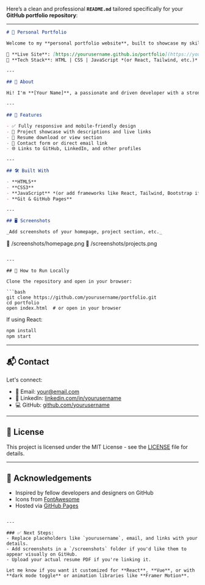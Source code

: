 Here’s a clean and professional **`README.md`** tailored specifically for your **GitHub portfolio repository**:

---

```markdown
# 💼 Personal Portfolio

Welcome to my **personal portfolio website**, built to showcase my skills, projects, and professional journey. This site acts as my digital resume and project gallery — feel free to explore!

📍 **Live Site**: [https://yourusername.github.io/portfolio](https://yourusername.github.io/portfolio)  
🎯 **Tech Stack**: HTML | CSS | JavaScript *(or React, Tailwind, etc.)*

---

## 📌 About

Hi! I'm **[Your Name]**, a passionate and driven developer with a strong interest in building clean, responsive, and user-friendly web applications. This portfolio highlights my work and technical journey.

---

## 🚀 Features

- ✅ Fully responsive and mobile-friendly design
- 🧠 Project showcase with descriptions and live links
- 📄 Resume download or view section
- 📨 Contact form or direct email link
- 🌐 Links to GitHub, LinkedIn, and other profiles

---

## 🛠️ Built With

- **HTML5**
- **CSS3**
- **JavaScript** *(or add frameworks like React, Tailwind, Bootstrap if used)*
- **Git & GitHub Pages**

---

## 🖥️ Screenshots

_Add screenshots of your homepage, project section, etc._

```

📸 /screenshots/homepage.png
📸 /screenshots/projects.png

````

---

## 📁 How to Run Locally

Clone the repository and open in your browser:

```bash
git clone https://github.com/yourusername/portfolio.git
cd portfolio
open index.html  # or open in your browser
````

If using React:

```bash
npm install
npm start
```

---

## 📬 Contact

Let's connect:

* 📧 Email: [your@email.com](mailto:your@email.com)
* 🔗 LinkedIn: [linkedin.com/in/yourusername](https://linkedin.com/in/yourusername)
* 💻 GitHub: [github.com/yourusername](https://github.com/yourusername)

---

## 📄 License

This project is licensed under the MIT License - see the [LICENSE](LICENSE) file for details.

---

## 🙏 Acknowledgements

* Inspired by fellow developers and designers on GitHub
* Icons from [FontAwesome](https://fontawesome.com/)
* Hosted via [GitHub Pages](https://pages.github.com/)

```

---

### ✅ Next Steps:
- Replace placeholders like `yourusername`, email, and links with your details.
- Add screenshots in a `/screenshots` folder if you'd like them to appear visually on GitHub.
- Upload your actual resume PDF if you're linking it.

Let me know if you want it customized for **React**, **Vue**, or with **dark mode toggle** or animation libraries like **Framer Motion**.
```
